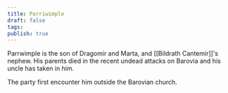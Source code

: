 ```yaml
---
title: Parriwimple
draft: false
tags: 
publish: true
---
```

Parrwimple is the son of Dragomir and Marta, and [[Bildrath Cantemir]]'s nephew.  His parents died in the recent undead attacks on Barovia and his uncle has taken in him.

The party first encounter him outside the Barovian church.